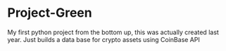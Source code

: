 # Project-Green
My first python project from the bottom up, this was actually created last year.  Just builds a data base for crypto assets using CoinBase API

